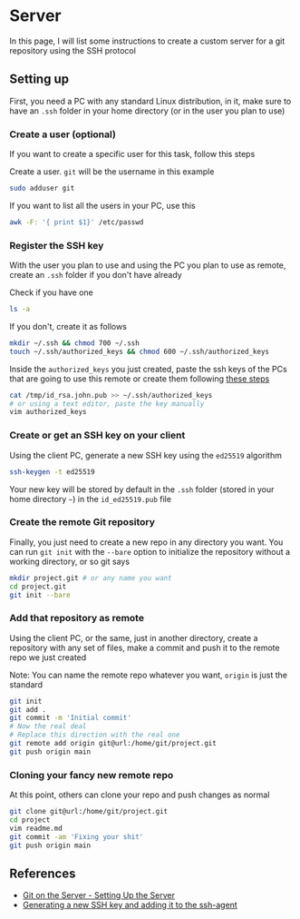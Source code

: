 # Server

In this page, I will list some instructions to create a custom server for a git repository using the SSH protocol

## Setting up

First, you need a PC with any standard Linux distribution, in it, make sure to have an `.ssh` folder in your home directory (or in the user you plan to use)

### Create a user (optional)

If you want to create a specific user for this task, follow this steps

Create a user. `git` will be the username in this example

```bash
sudo adduser git
```

If you want to list all the users in your PC, use this

```bash
awk -F: '{ print $1}' /etc/passwd
```

### Register the SSH key

With the user you plan to use and using the PC you plan to use as remote, create an `.ssh` folder if you don't have already

Check if you have one

```bash
ls -a
```

If you don't, create it as follows

```bash
mkdir ~/.ssh && chmod 700 ~/.ssh
touch ~/.ssh/authorized_keys && chmod 600 ~/.ssh/authorized_keys
```

Inside the `authorized_keys` you just created, paste the ssh keys of the PCs that are going to use this remote or create them following [these steps](#create-or-get-an-ssh-key-on-your-client)

```bash
cat /tmp/id_rsa.john.pub >> ~/.ssh/authorized_keys
# or using a text editor, paste the key manually
vim authorized_keys
```

### Create or get an SSH key on your client

Using the client PC, generate a new SSH key using the `ed25519` algorithm

```bash
ssh-keygen -t ed25519
```

Your new key will be stored by default in the `.ssh` folder (stored in your home directory `~`) in the `id_ed25519.pub` file

### Create the remote Git repository

Finally, you just need to create a new repo in any directory you want. You can run `git init` with the `--bare` option to initialize the repository without a working directory, or so git says

```bash
mkdir project.git # or any name you want
cd project.git
git init --bare
```

### Add that repository as remote

Using the client PC, or the same, just in another directory, create a repository with any set of files, make a commit and push it to the remote repo we just created

Note: You can name the remote repo whatever you want, `origin` is just the standard

```bash
git init
git add .
git commit -m 'Initial commit'
# Now the real deal
# Replace this direction with the real one
git remote add origin git@url:/home/git/project.git
git push origin main
```

### Cloning your fancy new remote repo

At this point, others can clone your repo and push changes as normal

```bash
git clone git@url:/home/git/project.git
cd project
vim readme.md
git commit -am 'Fixing your shit'
git push origin main
```

## References

- [Git on the Server - Setting Up the Server](https://git-scm.com/book/en/v2/Git-on-the-Server-Setting-Up-the-Server)
- [Generating a new SSH key and adding it to the ssh-agent](https://docs.github.com/en/authentication/connecting-to-github-with-ssh/generating-a-new-ssh-key-and-adding-it-to-the-ssh-agent)
